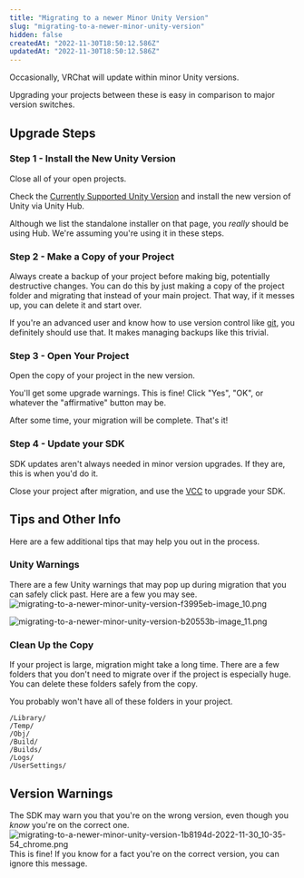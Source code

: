 ```yaml
---
title: "Migrating to a newer Minor Unity Version"
slug: "migrating-to-a-newer-minor-unity-version"
hidden: false
createdAt: "2022-11-30T18:50:12.586Z"
updatedAt: "2022-11-30T18:50:12.586Z"
---
```

Occasionally, VRChat will update within minor Unity versions. 

Upgrading your projects between these is easy in comparison to major version switches.

## Upgrade Steps

### Step 1 - Install the New Unity Version

Close all of your open projects.

Check the [Currently Supported Unity Version](/sdk/current-unity-version) and install the new version of Unity via Unity Hub. 

Although we list the standalone installer on that page, you *really* should be using Hub. We're assuming you're using it in these steps.

### Step 2 - Make a Copy of your Project

Always create a backup of your project before making big, potentially destructive changes. You can do this by just making a copy of the project folder and migrating that instead of your main project. That way, if it messes up, you can delete it and start over.

If you're an advanced user and know how to use version control like [git](https://git-scm.com/), you definitely should use that. It makes managing backups like this trivial.

### Step 3 - Open Your Project

Open the copy of your project in the new version. 

You'll get some upgrade warnings. This is fine! Click "Yes", "OK", or whatever the "affirmative" button may be.

After some time, your migration will be complete. That's it!

### Step 4 - Update your SDK

SDK updates aren't always needed in minor version upgrades. If they are, this is when you'd do it.

Close your project after migration, and use the [VCC](https://vcc.docs.vrchat.com/) to upgrade your SDK.

## Tips and Other Info

Here are a few additional tips that may help you out in the process.

### Unity Warnings

There are a few Unity warnings that may pop up during migration that you can safely click past. Here are a few you may see.
![migrating-to-a-newer-minor-unity-version-f3995eb-image_10.png](/img/sdk/migrating-to-a-newer-minor-unity-version-f3995eb-image_10.png)

![migrating-to-a-newer-minor-unity-version-b20553b-image_11.png](/img/sdk/migrating-to-a-newer-minor-unity-version-b20553b-image_11.png)

### Clean Up the Copy

If your project is large, migration might take a long time. There are a few folders that you don't need to migrate over if the project is especially huge. You can delete these folders safely from the copy.

You probably won't have all of these folders in your project.
```text
/Library/
/Temp/
/Obj/
/Build/
/Builds/
/Logs/
/UserSettings/
```
## Version Warnings

The SDK may warn you that you're on the wrong version, even though you _know_ you're on the correct one.
![migrating-to-a-newer-minor-unity-version-1b8194d-2022-11-30_10-35-54_chrome.png](/img/sdk/migrating-to-a-newer-minor-unity-version-1b8194d-2022-11-30_10-35-54_chrome.png)
This is fine! If you know for a fact you're on the correct version, you can ignore this message.
